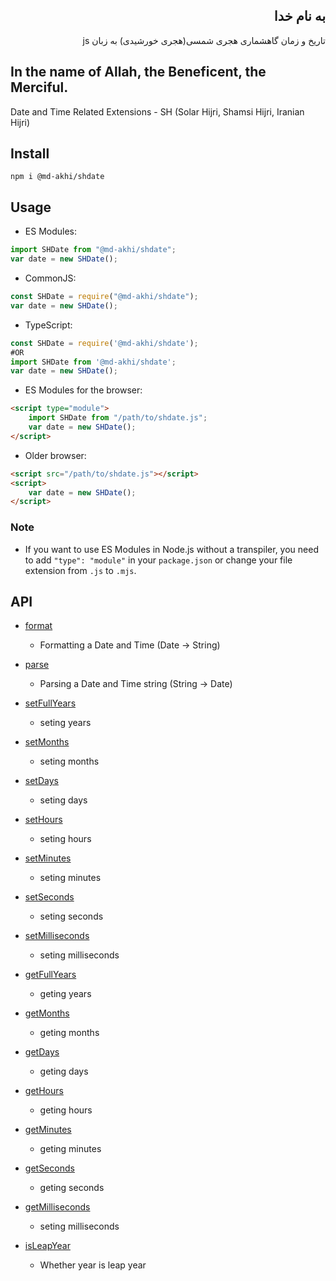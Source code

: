 <div dir=rtl>
  
## به نام خدا

تاریخ و زمان گاهشماری هجری شمسی(هجری خورشیدی) به زبان js

</div>

## In the name of Allah, the Beneficent, the Merciful.

Date and Time Related Extensions - SH (Solar Hijri, Shamsi Hijri, Iranian Hijri)

## Install

```shell
npm i @md-akhi/shdate
```

## Usage

- ES Modules:

```javascript
import SHDate from "@md-akhi/shdate";
var date = new SHDate();
```

- CommonJS:

```javascript
const SHDate = require("@md-akhi/shdate");
var date = new SHDate();
```

- TypeScript:

```TypeScript
const SHDate = require('@md-akhi/shdate');
#OR
import SHDate from '@md-akhi/shdate';
var date = new SHDate();
```

- ES Modules for the browser:

```html
<script type="module">
	import SHDate from "/path/to/shdate.js";
	var date = new SHDate();
</script>
```

- Older browser:

```html
<script src="/path/to/shdate.js"></script>
<script>
	var date = new SHDate();
</script>
```

### Note

- If you want to use ES Modules in Node.js without a transpiler, you need to add `"type": "module"` in your `package.json` or change your file extension from `.js` to `.mjs`.

## API

- [format](#format)

  - Formatting a Date and Time (Date -> String)

- [parse](#parse)

  - Parsing a Date and Time string (String -> Date)

- [setFullYears](#setyearsdateobj-years)

  - seting years

- [setMonths](#setmonths)

  - seting months

- [setDays](#setdays)

  - seting days

- [setHours](#sethours)

  - seting hours

- [setMinutes](#setminutes)

  - seting minutes

- [setSeconds](#setseconds)

  - seting seconds

- [setMilliseconds](#setmilliseconds)

  - seting milliseconds

- [getFullYears](#getyearsdateobj-years)

  - geting years

- [getMonths](#getmonths)

  - geting months

- [getDays](#getdays)

  - geting days

- [getHours](#gethours)

  - geting hours

- [getMinutes](#getminutes)

  - geting minutes

- [getSeconds](#getseconds)

  - geting seconds

- [getMilliseconds](#getmilliseconds)

  - seting milliseconds

- [isLeapYear](#isleapyeary)

  - Whether year is leap year
